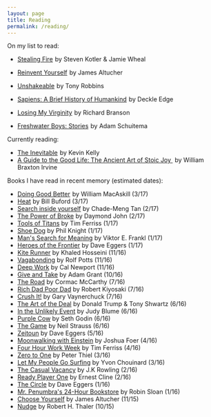 ```yaml
---
layout: page
title: Reading
permalink: /reading/
---
```

On my list to read:
* <a target="_blank" href="https://www.amazon.com/gp/product/0062429655/ref=as_li_tl?ie=UTF8&camp=1789&creative=9325&creativeASIN=0062429655&linkCode=as2&tag=myblog06bf-20&linkId=f5e917dceacb4f2ad59e1bb0751ab2f9">Stealing Fire</a><img src="//ir-na.amazon-adsystem.com/e/ir?t=myblog06bf-20&l=am2&o=1&a=0062429655" width="1" height="1" border="0" alt="" style="border:none !important; margin:0px !important;" /> by Steven Kotler & Jamie Wheal
* <a target="_blank" href="https://www.amazon.com/gp/product/1541137132/ref=as_li_tl?ie=UTF8&camp=1789&creative=9325&creativeASIN=1541137132&linkCode=as2&tag=myblog06bf-20&linkId=a6d272e16a28eff6a4126e249fee1444">Reinvent Yourself</a><img src="//ir-na.amazon-adsystem.com/e/ir?t=myblog06bf-20&l=am2&o=1&a=1541137132" width="1" height="1" border="0" alt="" style="border:none !important; margin:0px !important;" /> by James Altucher
* <a target="_blank" href="https://www.amazon.com/gp/product/1501164589/ref=as_li_tl?ie=UTF8&camp=1789&creative=9325&creativeASIN=1501164589&linkCode=as2&tag=myblog06bf-20&linkId=107f2d96e599cf7ad9fdffcaeb90b32e">Unshakeable</a><img src="//ir-na.amazon-adsystem.com/e/ir?t=myblog06bf-20&l=am2&o=1&a=1501164589" width="1" height="1" border="0" alt="" style="border:none !important; margin:0px !important;" /> by Tony Robbins
* <a target="_blank" href="https://www.amazon.com/gp/product/0062316095/ref=as_li_tl?ie=UTF8&camp=1789&creative=9325&creativeASIN=0062316095&linkCode=as2&tag=myblog06bf-20&linkId=5198f9031abf6ce66f3521ae0677d28a">Sapiens: A Brief History of Humankind</a><img src="//ir-na.amazon-adsystem.com/e/ir?t=myblog06bf-20&l=am2&o=1&a=0062316095" width="1" height="1" border="0" alt="" style="border:none !important; margin:0px !important;" /> by Deckle Edge
* <a target="_blank" href="https://www.amazon.com/gp/product/0307720748/ref=as_li_tl?ie=UTF8&camp=1789&creative=9325&creativeASIN=0307720748&linkCode=as2&tag=myblog06bf-20&linkId=a78ce9a2a6e8ee07c3838b66f903d286">Losing My Virginity</a><img src="//ir-na.amazon-adsystem.com/e/ir?t=myblog06bf-20&l=am2&o=1&a=0307720748" width="1" height="1" border="0" alt="" style="border:none !important; margin:0px !important;" /> by Richard Branson

* <a target="_blank" href="https://www.amazon.com/gp/product/B00BBPW0WE/ref=as_li_tl?ie=UTF8&camp=1789&creative=9325&creativeASIN=B00BBPW0WE&linkCode=as2&tag=myblog06bf-20&linkId=ffa4b39078198a33793e0ef56f0d9801">Freshwater Boys: Stories</a><img src="//ir-na.amazon-adsystem.com/e/ir?t=myblog06bf-20&l=am2&o=1&a=B00BBPW0WE" width="1" height="1" border="0" alt="" style="border:none !important; margin:0px !important;" /> by Adam Schuitema

Currently reading:
* <a target="_blank" href="https://www.amazon.com/gp/product/0525428089/ref=as_li_tl?ie=UTF8&camp=1789&creative=9325&creativeASIN=0525428089&linkCode=as2&tag=myblog06bf-20&linkId=c1b436a6bcdf3adbb5c755092579e147">The Inevitable</a><img src="//ir-na.amazon-adsystem.com/e/ir?t=myblog06bf-20&l=am2&o=1&a=0525428089" width="1" height="1" border="0" alt="" style="border:none !important; margin:0px !important;" /> by Kevin Kelly
* <a target="_blank" href="https://www.amazon.com/gp/product/B011T71D4Y/ref=as_li_tl?ie=UTF8&camp=1789&creative=9325&creativeASIN=B011T71D4Y&linkCode=as2&tag=myblog06bf-20&linkId=3251db38c76da37dc0cd72c94422bab9">A Guide to the Good Life: The Ancient Art of Stoic Joy </a><img src="//ir-na.amazon-adsystem.com/e/ir?t=myblog06bf-20&l=am2&o=1&a=B011T71D4Y" width="1" height="1" border="0" alt="" style="border:none !important; margin:0px !important;" /> by William Braxton Irvine

Books I have read in recent memory (estimated dates):
* <a target="_blank" href="https://www.amazon.com/gp/product/B011T71D4Y/ref=as_li_tl?ie=UTF8&camp=1789&creative=9325&creativeASIN=B011T71D4Y&linkCode=as2&tag=myblog06bf-20&linkId=314b72e2502e1bd6f07855a8e6d2ba68">Doing Good Better</a><img src="//ir-na.amazon-adsystem.com/e/ir?t=myblog06bf-20&l=am2&o=1&a=B011T71D4Y" width="1" height="1" border="0" alt="" style="border:none !important; margin:0px !important;" /> by William MacAskill (3/17)
* [Heat](http://a.co/9vXZc0I) by Bill Buford (3/17)
* [Search inside yourself](http://a.co/dX2tBLE) by Chade-Meng Tan (2/17)
* [The Power of Broke](http://a.co/foZ4Tnw) by Daymond John (2/17)
* [Tools of Titans](http://a.co/7QZIslo) by Tim Ferriss (1/17)
* [Shoe Dog](http://a.co/iJIw2t2) by Phil Knight (1/17)
* [Man's Search for Meaning](http://a.co/cZYHtRs) by Viktor E. Frankl (1/17)
* [Heroes of the Frontier](http://a.co/bg5N89K) by Dave Eggers (1/17)
* [Kite Runner](http://a.co/7DjInFo) by Khaled Hosseini (11/16)
* [Vagabonding](http://a.co/9ER7RkB) by Rolf Potts (11/16)
* [Deep Work](http://a.co/ai87PZy) by Cal Newport (11/16)
* [Give and Take](http://a.co/9shirrU) by Adam Grant (10/16)
* [The Road](http://a.co/gBSmNX1) by Cormac McCarthy (7/16)
* [Rich Dad Poor Dad](http://a.co/iSE3dRo) by Robert Kiyosaki (7/16)
* [Crush It!](http://a.co/7ieLiAS) by Gary Vaynerchuck (7/16)
* [The Art of the Deal](http://a.co/fUCPjgc) by Donald Trump & Tony Shwartz (6/16)
* [In the Unlikely Event](http://a.co/1WkOPUc) by Judy Blume (6/16)
* [Purple Cow](http://a.co/27UCMBQ) by Seth Godin (6/16)
* [The Game]( http://a.co/fJj1Qn1) by Neil Strauss (6/16)
* [Zeitoun](http://a.co/2TyzQNi) by Dave Eggers (5/16)
* [Moonwalking with Einstein](http://a.co/61uIDcy) by Joshua Foer (4/16)
* [Four Hour Work Week](http://a.co/7hLUzuu) by Tim Ferriss (4/16)
* [Zero to One](http://a.co/6B3hGRN) by Peter Thiel (3/16)
* [Let My People Go Surfing](http://a.co/1vkjQGP) by Yvon Chouinard (3/16)
* [The Casual Vacancy](http://a.co/5tweTdq) by J.K Rowling (2/16)
* [Ready Player One](http://a.co/1d3cANC) by Ernest Cline (2/16)
* [The Circle](http://a.co/72YSMbO) by Dave Eggers (1/16)
* [Mr. Penumbra's 24-Hour Bookstore](http://a.co/0WSmI1I) by Robin Sloan (1/16)
* [Choose Yourself](http://a.co/8wpRhi8) by James Altucher (11/15)
* [Nudge](http://a.co/1GaAfDt) by Robert H. Thaler (10/15)
